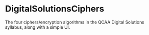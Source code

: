 # DigitalSolutionsCiphers
The four ciphers/encryption algorithms in the QCAA Digital Solutions syllabus, along with a simple UI.
